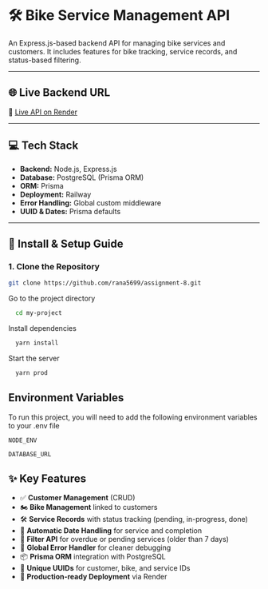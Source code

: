 # 🛠️ Bike Service Management API

An Express.js-based backend API for managing bike services and customers. It includes features for bike tracking, service records, and status-based filtering.

---

## 🌐 Live Backend URL

🚀 [Live API on Render](https://assignment-8-eight-olive.vercel.app/)  

---

## 💻 Tech Stack

- **Backend:** Node.js, Express.js
- **Database:** PostgreSQL (Prisma ORM)
- **ORM:** Prisma
- **Deployment:** Railway
- **Error Handling:** Global custom middleware
- **UUID & Dates:** Prisma defaults

---

## 🔧 Install & Setup Guide

### 1. **Clone the Repository**

```bash
git clone https://github.com/rana5699/assignment-8.git
```
Go to the project directory

```bash
  cd my-project
```

Install dependencies

```bash
  yarn install
```

Start the server

```bash
  yarn prod
```

## Environment Variables

To run this project, you will need to add the following environment variables to your .env file

`NODE_ENV`

`DATABASE_URL`




## ✨ Key Features

- ✅ **Customer Management** (CRUD)
- 🏍️ **Bike Management** linked to customers
- 🛠️ **Service Records** with status tracking (pending, in-progress, done)
- 📅 **Automatic Date Handling** for service and completion
- 🧠 **Filter API** for overdue or pending services (older than 7 days)
- 🛑 **Global Error Handler** for cleaner debugging
- 📦 **Prisma ORM** integration with PostgreSQL
- 🔐 **Unique UUIDs** for customer, bike, and service IDs
- 🚀 **Production-ready Deployment** via Render
